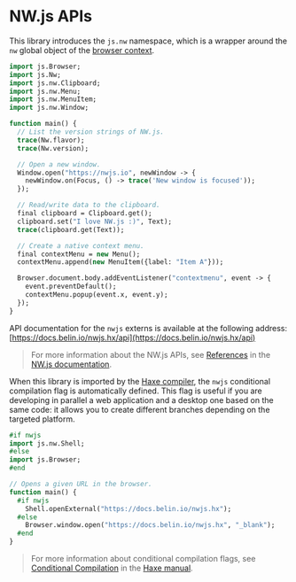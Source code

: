 # NW.js APIs
This library introduces the `js.nw` namespace, which is a wrapper around the `nw` global object
of the [browser context](https://docs.nwjs.io/en/latest/For%20Users/Advanced/JavaScript%20Contexts%20in%20NW.js/#browser-context).

```haxe
import js.Browser;
import js.Nw;
import js.nw.Clipboard;
import js.nw.Menu;
import js.nw.MenuItem;
import js.nw.Window;

function main() {
  // List the version strings of NW.js.
  trace(Nw.flavor);
  trace(Nw.version);

  // Open a new window.
  Window.open("https://nwjs.io", newWindow -> {
    newWindow.on(Focus, () -> trace('New window is focused'));
  });

  // Read/write data to the clipboard.
  final clipboard = Clipboard.get();
  clipboard.set("I love NW.js :)", Text);
  trace(clipboard.get(Text));

  // Create a native context menu.
  final contextMenu = new Menu();
  contextMenu.append(new MenuItem({label: "Item A"}));

  Browser.document.body.addEventListener("contextmenu", event -> {
    event.preventDefault();
    contextMenu.popup(event.x, event.y);
  });
}
```

API documentation for the `nwjs` externs is available at the following address:  
[https://docs.belin.io/nwjs.hx/api](https://docs.belin.io/nwjs.hx/api)

> For more information about the NW.js APIs, see [References](https://docs.nwjs.io/en/latest/References/App) in the [NW.js documentation](https://docs.nwjs.io).

When this library is imported by the [Haxe compiler](https://haxe.org/manual/compiler-usage.html),
the `nwjs` conditional compilation flag is automatically defined.
This flag is useful if you are developing in parallel a web application and a desktop one based on the same code:
it allows you to create different branches depending on the targeted platform.

```haxe
#if nwjs
import js.nw.Shell;
#else
import js.Browser;
#end

// Opens a given URL in the browser.
function main() {
  #if nwjs
    Shell.openExternal("https://docs.belin.io/nwjs.hx");
  #else
    Browser.window.open("https://docs.belin.io/nwjs.hx", "_blank");
  #end
}
```

> For more information about conditional compilation flags,
see [Conditional Compilation](https://haxe.org/manual/lf-condition-compilation.html) in the [Haxe manual](https://haxe.org/manual).
